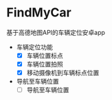 # FindMyCar

基于高德地图API的车辆定位安卓app

- 车辆定位功能
    - [x] 车辆位置标点
    - [x] 车辆位置拍照
    - [x] 移动摄像机到车辆标点位置
- 导航至车辆位置
    - [ ] 导航至车辆位置